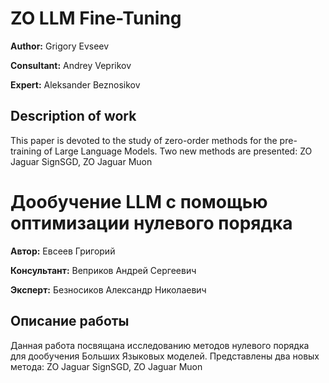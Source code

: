 # ZO LLM Fine-Tuning

**Author:** Grigory Evseev

**Consultant:** Andrey Veprikov  

**Expert:** Aleksander Beznosikov  

## Description of work 

This paper is devoted to the study of zero-order methods for the pre-training of Large Language Models. Two new methods are presented: ZO Jaguar SignSGD, ZO Jaguar Muon

# Дообучение LLM с помощью оптимизации нулевого порядка

**Автор:** Евсеев Григорий

**Консультант:** Веприков Андрей Сергеевич

**Эксперт:** Безносиков Александр Николаевич

## Описание работы 

Данная работа посвящана исследованию методов нулевого порядка для дообучения Больших Языковых моделей. Представлены два новых метода: ZO Jaguar SignSGD, ZO Jaguar Muon

